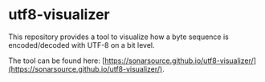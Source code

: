 # utf8-visualizer

This repository provides a tool to visualize how a byte sequence is encoded/decoded with UTF-8 on a bit level.

The tool can be found here: [https://sonarsource.github.io/utf8-visualizer/](https://sonarsource.github.io/utf8-visualizer/).
